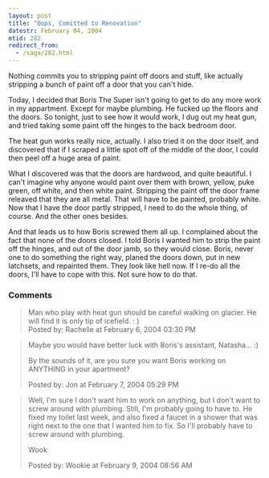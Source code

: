 ```yaml
---
layout: post
title: "Oops, Comitted to Renovation"
datestr: February 04, 2004
mtid: 282
redirect_from:
  - /saga/282.html
---
```


Nothing commits you to stripping paint off doors and stuff, like actually stripping a bunch of paint off a door that you can't hide.

Today, I decided that Boris The Super isn't going to get to do any more work in my appartment. Except for maybe plumbing.  He fucked up the floors and the doors.  So tonight, just to see how it would work, I dug out my heat gun, and tried taking some paint off the hinges to the back bedroom door.

The heat gun works really nice, actually.  I also tried it on the door itself, and discovered that if I scraped a little spot off of the middle of the door, I could then peel off a huge area of paint.

What I discovered was that the doors are hardwood, and quite beautiful.  I can't imagine why anyone would paint over them with brown, yellow, puke green, off white, and then white paint.  Stripping the paint off the door frame releaved that they are all metal.  That will have to be painted, probably white.  Now that I have the door partly stripped, I need to do the whole thing, of course.  And the other ones besides.

And that leads us to how Boris screwed them all up.  I complained about the fact that none of the doors closed.  I told Boris I wanted him to strip the paint off the hinges, and out of the door jamb, so they would close.  Boris, never one to do something the right way, planed the doors down, put in new latchsets, and repainted them.  They look like hell now.  If I re-do all the doors, I'll have to cope with this.  Not sure how to do that.

### Comments

<blockquote>
Man who play with heat gun should be careful walking on  glacier. He will find it is only tip of icefield. : )
<div class="post-meta">Posted by: Rachelle at February  6, 2004 03:30 PM</div> </blockquote>
<blockquote>
Maybe you would have better luck with Boris's assistant, Natasha... :)

By the sounds of it, are you sure you want Boris working on ANYTHING in your apartment?
<div class="post-meta">Posted by: Jon at February  7, 2004 05:29 PM</div> </blockquote>
<blockquote>
Well, I'm sure I don't want him to work on anything, but I don't want to screw around with plumbing.  Still, I'm probably going to have to.  He fixed my toilet last week, and also fixed a faucet in a shower that was right next to the one that  I wanted him to fix.  So I'll probably have to screw around with plumbing.

Wook
<div class="post-meta">Posted by: Wookie at February  9, 2004 08:56 AM</div> </blockquote>

